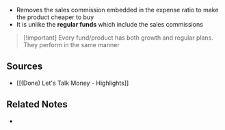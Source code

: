 - Removes the sales commission embedded in the expense ratio to make the product cheaper to buy
- It is unlike the **regular funds** which include the sales commissions

> [!important] Every fund/product has both growth and regular plans. They perform in the same manner

## Sources
- [[(Done) Let's Talk Money - Highlights]]

## Related Notes
- 